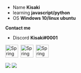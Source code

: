      
- Name **Kisaki**
- learning **javascript/python**
- OS **Windows 10/linux ubuntu**

**Contact me**
- Discord **Kisaki#0001**


<img src="https://media.tenor.com/UvvgjxTnagUAAAAM/cat-meow.gif" title="Spring" alt="Spring" width="40" height="40"/>&nbsp;
<img src="https://media.tenor.com/UvvgjxTnagUAAAAM/cat-meow.gif" title="Spring" alt="Spring" width="40" height="40"/>&nbsp;
<img src="https://media.tenor.com/UvvgjxTnagUAAAAM/cat-meow.gif" title="Spring" alt="Spring" width="40" height="40"/>&nbsp;

![](https://komarev.com/ghpvc/?username=kisakimeowr&color=blue&style=flat-square)
![](https://img.shields.io/badge/-Owner%20of%20femboy%20bot-ff69b4?style=flat-square&logo=appveyor)
<!---
